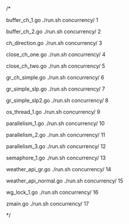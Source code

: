 /*

 buffer_ch_1.go
 ./run.sh concurrency/ 1

 buffer_ch_2.go
 ./run.sh concurrency/ 2

 ch_direction.go
 ./run.sh concurrency/ 3

 close_ch_one.go
 ./run.sh concurrency/ 4

 close_ch_two.go
 ./run.sh concurrency/ 5

 gr_ch_simple.go
 ./run.sh concurrency/ 6

 gr_simple_slp.go
 ./run.sh concurrency/ 7

 gr_simple_slp2.go
 ./run.sh concurrency/ 8

 os_thread_1.go
 ./run.sh concurrency/ 9

 parallelism_1.go
 ./run.sh concurrency/ 10

 parallelism_2.go
 ./run.sh concurrency/ 11

 parallelism_3.go
 ./run.sh concurrency/ 12

 semaphore_1.go
 ./run.sh concurrency/ 13

 weather_api_gr.go
 ./run.sh concurrency/ 14

 weather_api_normal.go
 ./run.sh concurrency/ 15

 wg_lock_1.go
 ./run.sh concurrency/ 16

 zmain.go
 ./run.sh concurrency/ 17

*/
